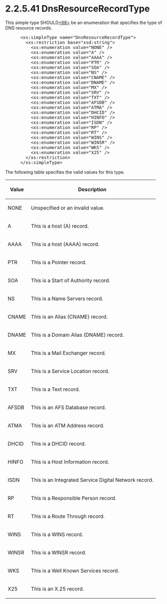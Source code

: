 <html dir="LTR" xmlns:mshelp="http://msdn.microsoft.com/mshelp" xmlns:ddue="http://ddue.schemas.microsoft.com/authoring/2003/5" xmlns:xlink="http://www.w3.org/1999/xlink" xmlns:tool="http://www.microsoft.com/tooltip">
 <body>
 <div id="header">
 <h1 class="heading">2.2.5.41 DnsResourceRecordType</h1>
 </div>
 <div id="mainSection">
 <div id="mainBody">
 <div id="allHistory" class="saveHistory"></div>
 <div id="sectionSection0" class="section" name="collapseableSection">
 

<p>This simple type SHOULD<a id="Appendix_A_Target_68"></a><a href="3b257e05-6300-4286-a090-0f9949d290bf.md#Appendix_A_68" aria-label="Product behavior note 68">&lt;68&gt;</a> be an
enumeration that specifies the type of DNS resource records.</p>

<dl>
<dd>
<div><pre> &lt;xs:simpleType name=&quot;DnsResourceRecordType&quot;&gt;
   &lt;xs:restriction base=&quot;xsd:string&quot;&gt;
     &lt;xs:enumeration value=&quot;NONE&quot; /&gt;
     &lt;xs:enumeration value=&quot;A&quot; /&gt;
     &lt;xs:enumeration value=&quot;AAAA&quot; /&gt;
     &lt;xs:enumeration value=&quot;PTR&quot; /&gt;
     &lt;xs:enumeration value=&quot;SOA&quot; /&gt;
     &lt;xs:enumeration value=&quot;NS&quot; /&gt;
     &lt;xs:enumeration value=&quot;CNAME&quot; /&gt;
     &lt;xs:enumeration value=&quot;DNAME&quot; /&gt;
     &lt;xs:enumeration value=&quot;MX&quot; /&gt;
     &lt;xs:enumeration value=&quot;SRV&quot; /&gt;
     &lt;xs:enumeration value=&quot;TXT&quot; /&gt;
     &lt;xs:enumeration value=&quot;AFSDB&quot; /&gt;
     &lt;xs:enumeration value=&quot;ATMA&quot; /&gt;
     &lt;xs:enumeration value=&quot;DHCID&quot; /&gt;
     &lt;xs:enumeration value=&quot;HINFO&quot; /&gt;
     &lt;xs:enumeration value=&quot;ISDN&quot; /&gt;
     &lt;xs:enumeration value=&quot;RP&quot; /&gt;
     &lt;xs:enumeration value=&quot;RT&quot; /&gt;
     &lt;xs:enumeration value=&quot;WINS&quot; /&gt;
     &lt;xs:enumeration value=&quot;WINSR&quot; /&gt;
     &lt;xs:enumeration value=&quot;WKS&quot; /&gt;
     &lt;xs:enumeration value=&quot;X25&quot; /&gt;
   &lt;/xs:restriction&gt;
 &lt;/xs:simpleType&gt;
</pre></div>
</dd></dl>

<p>The following table specifies the valid values for this
type.</p>

<table>
 <thead>
 <tr>
 <th>
 <p>Value</p>
 </th>
 <th>
 <p>Description</p>
 </th>
 </tr>
 </thead>
 <tr>
 <td>
 <p>NONE</p>
 </td>
 <td>
 <p>Unspecified or an invalid value.</p>
 </td>
 </tr>
 <tr>
 <td>
 <p>A</p>
 </td>
 <td>
 <p>This is a host (A) record.</p>
 </td>
 </tr>
 <tr>
 <td>
 <p>AAAA</p>
 </td>
 <td>
 <p>This is a host (AAAA) record.</p>
 </td>
 </tr>
 <tr>
 <td>
 <p>PTR</p>
 </td>
 <td>
 <p>This is a Pointer record.</p>
 </td>
 </tr>
 <tr>
 <td>
 <p>SOA</p>
 </td>
 <td>
 <p>This is a Start of Authority record.</p>
 </td>
 </tr>
 <tr>
 <td>
 <p>NS</p>
 </td>
 <td>
 <p>This is a Name Servers record.</p>
 </td>
 </tr>
 <tr>
 <td>
 <p>CNAME</p>
 </td>
 <td>
 <p>This is an Alias (CNAME) record.</p>
 </td>
 </tr>
 <tr>
 <td>
 <p>DNAME</p>
 </td>
 <td>
 <p>This is a Domain Alias (DNAME) record.</p>
 </td>
 </tr>
 <tr>
 <td>
 <p>MX</p>
 </td>
 <td>
 <p>This is a Mail Exchanger record.</p>
 </td>
 </tr>
 <tr>
 <td>
 <p>SRV</p>
 </td>
 <td>
 <p>This is a Service Location record.</p>
 </td>
 </tr>
 <tr>
 <td>
 <p>TXT</p>
 </td>
 <td>
 <p>This is a Text record.</p>
 </td>
 </tr>
 <tr>
 <td>
 <p>AFSDB</p>
 </td>
 <td>
 <p>This is an AFS Database record.</p>
 </td>
 </tr>
 <tr>
 <td>
 <p>ATMA</p>
 </td>
 <td>
 <p>This is an ATM Address record.</p>
 </td>
 </tr>
 <tr>
 <td>
 <p>DHCID</p>
 </td>
 <td>
 <p>This is a DHCID record.</p>
 </td>
 </tr>
 <tr>
 <td>
 <p>HINFO</p>
 </td>
 <td>
 <p>This is a Host Information record.</p>
 </td>
 </tr>
 <tr>
 <td>
 <p>ISDN</p>
 </td>
 <td>
 <p>This is an Integrated Service Digital Network record.</p>
 </td>
 </tr>
 <tr>
 <td>
 <p>RP</p>
 </td>
 <td>
 <p>This is a Responsible Person record.</p>
 </td>
 </tr>
 <tr>
 <td>
 <p>RT</p>
 </td>
 <td>
 <p>This is a Route Through record.</p>
 </td>
 </tr>
 <tr>
 <td>
 <p>WINS</p>
 </td>
 <td>
 <p>This is a WINS record.</p>
 </td>
 </tr>
 <tr>
 <td>
 <p>WINSR</p>
 </td>
 <td>
 <p>This is a WINSR record.</p>
 </td>
 </tr>
 <tr>
 <td>
 <p>WKS</p>
 </td>
 <td>
 <p>This is a Well Known Services record.</p>
 </td>
 </tr>
 <tr>
 <td>
 <p>X25</p>
 </td>
 <td>
 <p>This is an X.25 record.</p>
 </td>
 </tr>
</table>

<p> </p>


 </div>
 </div>
 </div>
 </body>
</html>